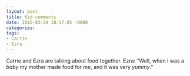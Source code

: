```yaml
---
layout: post
title: Kid-comments
date: 2015-03-29 18:17:05 -0000
categories:
tags:
- Carrie
- Ezra
---
```

Carrie and Ezra are talking about food together. Ezra: "Well, when I was a <em>baby</em> my mother made food for me, and it was very <em>yummy</em>."
